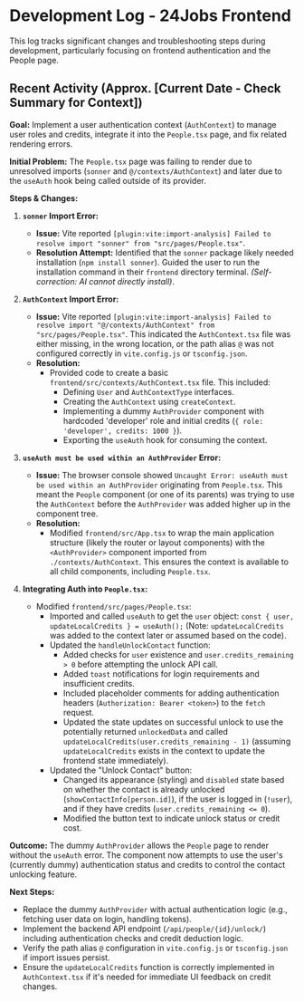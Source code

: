 # Development Log - 24Jobs Frontend

This log tracks significant changes and troubleshooting steps during development, particularly focusing on frontend authentication and the People page.

## Recent Activity (Approx. [Current Date - Check Summary for Context])

**Goal:** Implement a user authentication context (`AuthContext`) to manage user roles and credits, integrate it into the `People.tsx` page, and fix related rendering errors.

**Initial Problem:** The `People.tsx` page was failing to render due to unresolved imports (`sonner` and `@/contexts/AuthContext`) and later due to the `useAuth` hook being called outside of its provider.

**Steps & Changes:**

1.  **`sonner` Import Error:**
    *   **Issue:** Vite reported `[plugin:vite:import-analysis] Failed to resolve import "sonner" from "src/pages/People.tsx"`.
    *   **Resolution Attempt:** Identified that the `sonner` package likely needed installation (`npm install sonner`). Guided the user to run the installation command in their `frontend` directory terminal. *(Self-correction: AI cannot directly install)*.

2.  **`AuthContext` Import Error:**
    *   **Issue:** Vite reported `[plugin:vite:import-analysis] Failed to resolve import "@/contexts/AuthContext" from "src/pages/People.tsx"`. This indicated the `AuthContext.tsx` file was either missing, in the wrong location, or the path alias `@` was not configured correctly in `vite.config.js` or `tsconfig.json`.
    *   **Resolution:**
        *   Provided code to create a basic `frontend/src/contexts/AuthContext.tsx` file. This included:
            *   Defining `User` and `AuthContextType` interfaces.
            *   Creating the `AuthContext` using `createContext`.
            *   Implementing a dummy `AuthProvider` component with hardcoded 'developer' role and initial credits (`{ role: 'developer', credits: 1000 }`).
            *   Exporting the `useAuth` hook for consuming the context.

3.  **`useAuth must be used within an AuthProvider` Error:**
    *   **Issue:** The browser console showed `Uncaught Error: useAuth must be used within an AuthProvider` originating from `People.tsx`. This meant the `People` component (or one of its parents) was trying to use the `AuthContext` before the `AuthProvider` was added higher up in the component tree.
    *   **Resolution:**
        *   Modified `frontend/src/App.tsx` to wrap the main application structure (likely the router or layout components) with the `<AuthProvider>` component imported from `./contexts/AuthContext`. This ensures the context is available to all child components, including `People.tsx`.

4.  **Integrating Auth into `People.tsx`:**
    *   Modified `frontend/src/pages/People.tsx`:
        *   Imported and called `useAuth` to get the `user` object: `const { user, updateLocalCredits } = useAuth();` (Note: `updateLocalCredits` was added to the context later or assumed based on the code).
        *   Updated the `handleUnlockContact` function:
            *   Added checks for `user` existence and `user.credits_remaining > 0` before attempting the unlock API call.
            *   Added `toast` notifications for login requirements and insufficient credits.
            *   Included placeholder comments for adding authentication headers (`Authorization: Bearer <token>`) to the `fetch` request.
            *   Updated the state updates on successful unlock to use the potentially returned `unlockedData` and called `updateLocalCredits(user.credits_remaining - 1)` (assuming `updateLocalCredits` exists in the context to update the frontend state immediately).
        *   Updated the "Unlock Contact" button:
            *   Changed its appearance (styling) and `disabled` state based on whether the contact is already unlocked (`showContactInfo[person.id]`), if the user is logged in (`!user`), and if they have credits (`user.credits_remaining <= 0`).
            *   Modified the button text to indicate unlock status or credit cost.

**Outcome:** The dummy `AuthProvider` allows the `People` page to render without the `useAuth` error. The component now attempts to use the user's (currently dummy) authentication status and credits to control the contact unlocking feature.

**Next Steps:**

*   Replace the dummy `AuthProvider` with actual authentication logic (e.g., fetching user data on login, handling tokens).
*   Implement the backend API endpoint (`/api/people/{id}/unlock/`) including authentication checks and credit deduction logic.
*   Verify the path alias `@` configuration in `vite.config.js` or `tsconfig.json` if import issues persist.
*   Ensure the `updateLocalCredits` function is correctly implemented in `AuthContext.tsx` if it's needed for immediate UI feedback on credit changes.